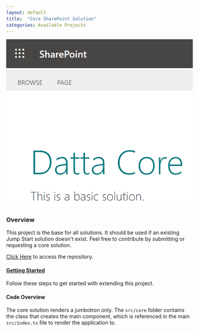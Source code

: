 ```yaml
---
layout: default
title:  "Core SharePoint Solution"
categories: Available Projects
---
```

![Demo](/images/core-sp.png)

### Overview

This project is the base for all solutions. It should be used if an existing Jump Start solution doesn't exist. Feel free to contribute by submitting or requesting a core solution.

[Click Here](https://github.com/datta-framework/core-sp) to access the repository.

#### [Getting Started](/overview)

Follow these steps to get started with extending this project.

#### Code Overview

The core solution renders a jumbotron only. The `src/core` folder contains the class that creates the main component, which is referenced in the main `src/index.ts` file to render the application to.
